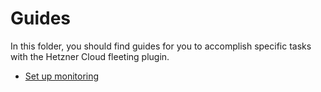 # Guides

In this folder, you should find guides for you to accomplish specific tasks with the Hetzner Cloud fleeting plugin.

- [Set up monitoring](monitoring.md)
